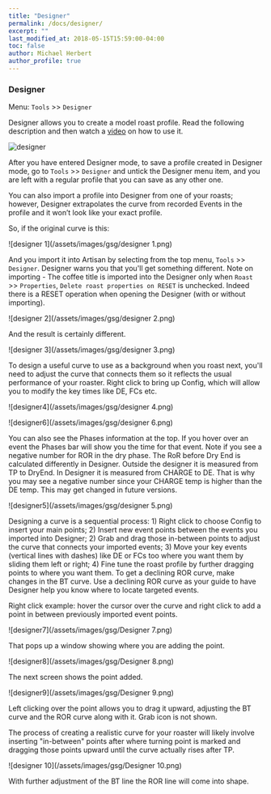 ```yaml
---
title: "Designer"
permalink: /docs/designer/
excerpt: ""
last_modified_at: 2018-05-15T15:59:00-04:00
toc: false
author: Michael Herbert
author_profile: true
---
```


### Designer

Menu: `Tools` >> `Designer`

Designer allows you to create a model roast profile.  Read the following description and then watch a [video](https://artisan-roasterscope.blogspot.com/2019/05/using-artisan-designer.html) on how to use it.  

![designer](/assets/images/gsg/Designer.png)

After you have entered Designer mode, to save a profile created in Designer mode, go to `Tools` >> `Designer` and untick the Designer menu item, and you are left with a regular profile that you can save as any other one.

You can also import a profile into Designer from one of your roasts; however, Designer extrapolates the curve from recorded Events in the profile and it won’t look like your exact profile.  

So, if the original curve is this:

![designer 1](/assets/images/gsg/designer 1.png)

And you import it into Artisan by selecting from the top menu, `Tools` >> `Designer`. Designer warns you that you'll get something different.  Note on importing - The coffee title is imported into the Designer only when `Roast` >> `Properties`, `Delete roast properties on RESET` is unchecked.  Indeed there is a RESET operation when opening the Designer (with or without importing).

![designer 2](/assets/images/gsg/designer 2.png)

And the result is certainly different.

![designer 3](/assets/images/gsg/designer 3.png)

To design a useful curve to use as a background when you roast next, you'll need to adjust the curve that connects them so it reflects the usual performance of your roaster. Right click to bring up Config, which will allow you to modify the key times like DE, FCs etc.   

![designer4](/assets/images/gsg/designer 4.png)

![designer6](/assets/images/gsg/designer 6.png)

You can also see the Phases information at the top.  If you hover over an event the Phases bar will show you the time for that event.  Note if you see a negative number for ROR in the dry phase.  The RoR before Dry End is calculated differently in Designer.  Outside the designer it is measured from TP to DryEnd.  In Designer it is measured from CHARGE to DE.  That is why you may see a negative number since your CHARGE temp is higher than the DE temp.  This may get changed in future versions.  

![designer5](/assets/images/gsg/designer 5.png)

Designing a curve is a sequential process: 1) Right click to choose Config to insert your main points; 2) Insert new event points between the events you imported into Designer; 2) Grab and drag those in-between points to adjust the curve that connects your imported events; 3) Move your key events (vertical lines with dashes) like DE or FCs too where you want them by sliding them left or right; 4) Fine tune the roast profile by further dragging points to where you want them.  To get a declining ROR curve, make changes in the BT curve. Use a declining ROR curve as your guide to have Designer help you know where to locate targeted events.  

Right click example:  hover the cursor over the curve and right click to add a point in between previously imported event points.

![designer7](/assets/images/gsg/Designer 7.png)

That pops up a window showing where you are adding the point.

![designer8](/assets/images/gsg/Designer 8.png)

The next screen shows the point added.

![designer9](/assets/images/gsg/Designer 9.png)

Left clicking over the point allows you to drag it upward, adjusting the BT curve and the ROR curve along with it. Grab icon is not shown.

The process of creating a realistic curve for your roaster will likely involve inserting "in-between" points after where turning point is marked and dragging those points upward until the curve actually rises after TP.

![designer 10](/assets/images/gsg/Designer 10.png)

With further adjustment of the BT line the ROR line will come into shape.  
